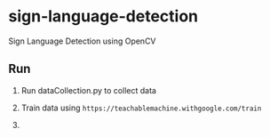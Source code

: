# sign-language-detection

Sign Language Detection using OpenCV

## Run

1. Run dataCollection.py to collect data

2. Train data using `https://teachablemachine.withgoogle.com/train`

3.
